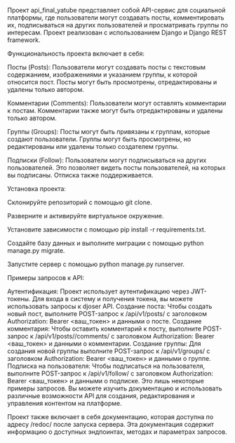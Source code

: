 Проект api_final_yatube представляет собой API-сервис для социальной платформы, где пользователи могут создавать посты, комментировать их, подписываться на других пользователей и просматривать группы по интересам. Проект реализован с использованием Django и Django REST framework.

Функциональность проекта включает в себя:

Посты (Posts): Пользователи могут создавать посты с текстовым содержанием, изображениями и указанием группы, к которой относится пост. Посты могут быть просмотрены, отредактированы и удалены только автором.

Комментарии (Comments): Пользователи могут оставлять комментарии к постам. Комментарии также могут быть отредактированы и удалены только автором.

Группы (Groups): Посты могут быть привязаны к группам, которые создают пользователи. Группы могут быть просмотрены, но редактированы или удалены только создателем группы.

Подписки (Follow): Пользователи могут подписываться на других пользователей. Это позволяет видеть посты пользователей, на которых вы подписаны. Отписка также поддерживается.

Установка проекта:

Склонируйте репозиторий с помощью git clone.

Разверните и активируйте виртуальное окружение.

Установите зависимости с помощью pip install -r requirements.txt.

Создайте базу данных и выполните миграции с помощью python manage.py migrate.

Запустите сервер с помощью python manage.py runserver.

Примеры запросов к API:

Аутентификация: Проект использует аутентификацию через JWT-токены. Для входа в систему и получения токена, вы можете использовать запросы к djoser API.
Создание поста: Чтобы создать новый пост, выполните POST-запрос к /api/v1/posts/ с заголовком Authorization: Bearer <ваш_токен> и данными о посте.
Создание комментария: Чтобы оставить комментарий к посту, выполните POST-запрос к /api/v1/posts/<id>/comments/ с заголовком Authorization: Bearer <ваш_токен> и данными о комментарии.
Создание группы: Для создания новой группы выполните POST-запрос к /api/v1/groups/ с заголовком Authorization: Bearer <ваш_токен> и данными о группе.
Подписка на пользователя: Чтобы подписаться на пользователя, выполните POST-запрос к /api/v1/follow/ с заголовком Authorization: Bearer <ваш_токен> и данными о подписке.
Это лишь некоторые примеры запросов. Вы можете изучить документацию и использовать различные возможности API для создания, редактирования и управления контентом на платформе.

Проект также включает в себя документацию, которая доступна по адресу /redoc/ после запуска сервера. Эта документация содержит информацию о доступных эндпоинтах, методах и параметрах запросов.